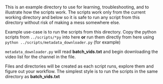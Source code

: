 This is an example directory to use for learning, troubleshooting, and to illustrate how the scripts work.
The scripts work only from the current working directory and below so it is safe to run any script from this directory without risk of making a mess somewhere else.

Example use-case is to run the scripts from this directory.
Copy the python scripts from `../scripts/*py` into here **or** run them directly from here using `python ../scripts/metadata_downloader.py` (for example)

`metadata_downloader.py` will read **batch_vids.txt** and begin downloading the video list for the channel in the file. 

Files  and directories will be created as each script runs, explore them and figure out your workflow. The simplest style is to run the scripts in the same directory as **batch_vids.txt**
